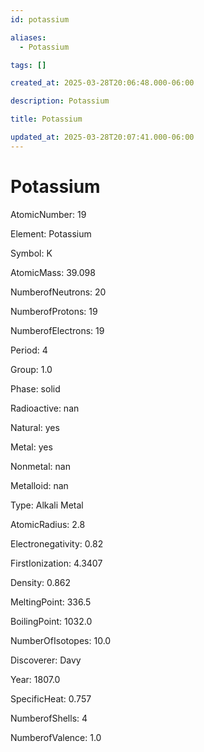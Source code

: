 ```yaml
---
id: potassium

aliases:
  - Potassium

tags: []

created_at: 2025-03-28T20:06:48.000-06:00

description: Potassium

title: Potassium

updated_at: 2025-03-28T20:07:41.000-06:00
---
```


# Potassium

AtomicNumber: 19

Element: Potassium

Symbol: K

AtomicMass: 39.098

NumberofNeutrons: 20

NumberofProtons: 19

NumberofElectrons: 19

Period: 4

Group: 1.0

Phase: solid

Radioactive: nan

Natural: yes

Metal: yes

Nonmetal: nan

Metalloid: nan

Type: Alkali Metal

AtomicRadius: 2.8

Electronegativity: 0.82

FirstIonization: 4.3407

Density: 0.862

MeltingPoint: 336.5

BoilingPoint: 1032.0

NumberOfIsotopes: 10.0

Discoverer: Davy

Year: 1807.0

SpecificHeat: 0.757

NumberofShells: 4

NumberofValence: 1.0
